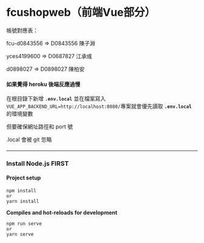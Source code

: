 # fcushopweb（前端Vue部分）

帳號對應表：

fcu-d0843556 => D0843556 陳子淵

yces4199600 => D0687827 江承彧

d0898027 => D0898027 陳柏安

#### 如果覺得 heroku 後端反應過慢
在根目錄下新增 **`.env.local`** 並在檔案寫入
`VUE_APP_BACKEND_URL=http://localhost:8080/`專案就會優先讀取 **`.env.local`** 的環境變數

但要確保網址路徑和 port 號

.local 會被 git 忽略
####
---
### Install Node.js FIRST
#### Project setup
```
npm install
or
yarn install
```


**Compiles and hot-reloads for development**
```
npm run serve
or
yarn serve
```
